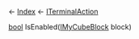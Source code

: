 ← [Index](Api-Index) ← [ITerminalAction](Sandbox.ModAPI.Interfaces.ITerminalAction)

[bool](System.Boolean) IsEnabled([IMyCubeBlock](VRage.Game.ModAPI.Ingame.IMyCubeBlock) block)

